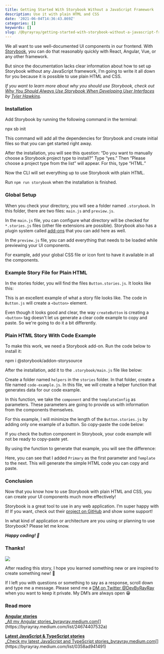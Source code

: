 ```yaml
---
title: Getting Started With Storybook Without a JavaScript Framework
description: Use it with plain HTML and CSS
date: '2021-06-04T14:36:43.869Z'
categories: []
keywords: []
slug: /@byrayray/getting-started-with-storybook-without-a-javascript-framework-c2968d3f3d9f
---
```


We all want to use well-documented UI components in our frontend. With [Storybook](https://storybook.js.org/), you can do that reasonably quickly with React, Angular, Vue, or any other framework.

But since the documentation lacks clear information about how to set up Storybook without any JavaScript framework, I’m going to write it all down for you because it is possible to use plain HTML and CSS.

_If you want to learn more about why you should use Storybook, check out_ [_Why You Should Always Use Storybook When Developing User Interfaces_](https://levelup.gitconnected.com/why-you-should-always-use-storybook-when-developing-user-interfaces-4c69b93b2f65) _by_ [_Tyler Hawkins_](https://medium.com/u/5a27f1e0e31b)_._

### Installation

Add Storybook by running the following command in the terminal:

npx sb init

This command will add all the dependencies for Storybook and create initial files so that you can get started right away.

After the installation, you will see this question: “Do you want to manually choose a Storybook project type to install?” Type “yes.” Then “Please choose a project type from the list” will appear. For this, type “HTML.”

Now the CLI will set everything up to use Storybook with plain HTML.

Run `npm run storybook` when the installation is finished.

### Global Setup

When you check your directory, you will see a folder named `.storybook`. In this folder, there are two files: `main.js` and `preview.js`.

In the `main.js` file, you can configure what directory will be checked for `*.stories.js` files (other file extensions are possible). Storybook also has a plugin system called [add-ons](https://storybook.js.org/docs/html/addons/introduction) that you can add here as well.

In the `preview.js` file, you can add everything that needs to be loaded while previewing your UI components.

For example, add your global CSS file or icon font to have it available in all the components.

### Example Story File for Plain HTML

In the stories folder, you will find the files `Button.stories.js`. It looks like this:

This is an excellent example of what a story file looks like. The code in `Button.js` will create a `<button>` element.

Even though it looks good and clear, the way `createButton` is creating a `<button>` tag doesn't let us generate a clear code example to copy and paste. So we're going to do it a bit differently.

### Plain HTML Story With Code Example

To make this work, we need a Storybook add-on. Run the code below to install it:

npm i @storybook/addon-storysource

After the installation, add it to the `.storybook/main.js` file like below:

Create a folder named `helpers` in the `stories` folder. In that folder, create a file named `code-example.js`. In this file, we will create a helper function that generates data for our code example.

In this function, we take the `component` and the `templateConfig` as parameters. These parameters are going to provide us with information from the components themselves.

For this example, I will minimize the length of the `Button.stories.js` by adding only one example of a button. So copy-paste the code below:

If you check the button component in Storybook, your code example will not be ready to copy-paste yet.

By using the function to generate that example, you will see the difference:

Here, you can see that I added `Primary` as the first parameter and `Template` to the next. This will generate the simple HTML code you can copy and paste.

### Conclusion

Now that you know how to use Storybook with plain HTML and CSS, you can create your UI components much more effectively!

Storybook is a great tool to use in any web application. I’m super happy with it! If you want, check out their [project on GitHub](https://github.com/storybookjs/storybook) and show some support!

In what kind of application or architecture are you using or planning to use Storybook? Please let me know.

**_Happy coding! 🚀_**

### Thanks!

![](/images/0__7pa1RpRxXqdkgYAJ.jpg)

After reading this story, I hope you learned something new or are inspired to create something new! 🤗

If I left you with questions or something to say as a response, scroll down and type me a message. Please send me a [DM on Twitter @DevByRayRay](https://twitter.com/@devbyrayray) when you want to keep it private. My DM’s are always open 😁



### Read more

[**Angular stories**  
_All my Angular stories_byrayray.medium.com](https://byrayray.medium.com/list/24674407532a "https://byrayray.medium.com/list/24674407532a")[](https://byrayray.medium.com/list/24674407532a)

[**Latest JavaScript & TypeScript stories**  
_Check my latest JavaScript and TypeScript stories_byrayray.medium.com](https://byrayray.medium.com/list/0358ad941491 "https://byrayray.medium.com/list/0358ad941491")[](https://byrayray.medium.com/list/0358ad941491)